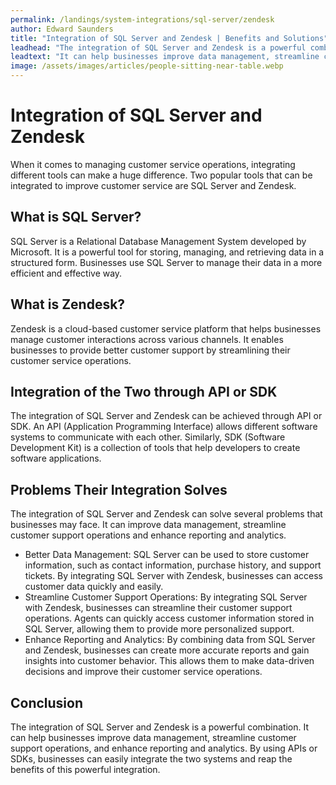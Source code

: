 ```yaml
---
permalink: /landings/system-integrations/sql-server/zendesk
author: Edward Saunders
title: "Integration of SQL Server and Zendesk | Benefits and Solutions"
leadhead: "The integration of SQL Server and Zendesk is a powerful combination"
leadtext: "It can help businesses improve data management, streamline customer support operations, and enhance reporting and analytics. By using APIs or SDKs, businesses can easily integrate the two systems and reap the benefits of this powerful integration."
image: /assets/images/articles/people-sitting-near-table.webp
---
```

<div class="arttext">    <h1>Integration of SQL Server and Zendesk</h1>
    <p>When it comes to managing customer service operations, integrating different tools can make a huge difference. Two popular tools that can be integrated to improve customer service are SQL Server and Zendesk. </p>
    <h2>What is SQL Server?</h2>
    <p>SQL Server is a Relational Database Management System developed by Microsoft. It is a powerful tool for storing, managing, and retrieving data in a structured form. Businesses use SQL Server to manage their data in a more efficient and effective way.</p>
    <h2>What is Zendesk?</h2>
    <p>Zendesk is a cloud-based customer service platform that helps businesses manage customer interactions across various channels. It enables businesses to provide better customer support by streamlining their customer service operations.</p>
    <h2>Integration of the Two through API or SDK</h2>
    <p>The integration of SQL Server and Zendesk can be achieved through API or SDK. An API (Application Programming Interface) allows different software systems to communicate with each other. Similarly, SDK (Software Development Kit) is a collection of tools that help developers to create software applications.</p>
    <h2>Problems Their Integration Solves</h2>
    <p>The integration of SQL Server and Zendesk can solve several problems that businesses may face. It can improve data management, streamline customer support operations and enhance reporting and analytics. </p>
    <ul>
      <li>Better Data Management: SQL Server can be used to store customer information, such as contact information, purchase history, and support tickets. By integrating SQL Server with Zendesk, businesses can access customer data quickly and easily.</li>
      <li>Streamline Customer Support Operations: By integrating SQL Server with Zendesk, businesses can streamline their customer support operations. Agents can quickly access customer information stored in SQL Server, allowing them to provide more personalized support.</li>
      <li>Enhance Reporting and Analytics: By combining data from SQL Server and Zendesk, businesses can create more accurate reports and gain insights into customer behavior. This allows them to make data-driven decisions and improve their customer service operations.</li>
    </ul>
    <h2>Conclusion</h2>
    <p>The integration of SQL Server and Zendesk is a powerful combination. It can help businesses improve data management, streamline customer support operations, and enhance reporting and analytics. By using APIs or SDKs, businesses can easily integrate the two systems and reap the benefits of this powerful integration.</p>
</div>